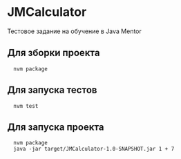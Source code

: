 # JMCalculator
Тестовое задание на обучение в Java Mentor

## Для зборки проекта
```
  nvm package 
```

## Для запуска тестов
```
  nvm test
```

## Для запуска проекта
```
  nvm package 
  java -jar target/JMCalculator-1.0-SNAPSHOT.jar 1 + 7
```
